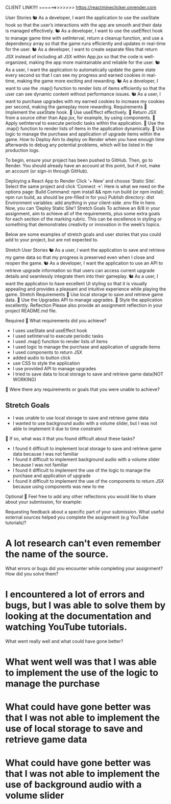 CLIENT LINK!!!! ======>>>>>>> https://reactmineclicker.onrender.com

User Stories
🐿️ As a developer, I want the application to use the useState hook so that the user’s interactions with the app are smooth and their data is managed effectively.
🐿️ As a developer, I want to use the useEffect hook to manage game time with setInterval, return a cleanup function, and use a dependency array so that the game runs efficiently and updates in real-time for the user.
🐿️ As a developer, I want to create separate files that return JSX instead of including all JSX within App.jsx so that the code is well-organized, making the app more maintainable and reliable for the user.
🐿️ As a user, I want the application to automatically update the game state every second so that I can see my progress and earned cookies in real-time, making the game more exciting and rewarding.
🐿️ As a developer, I want to use the .map() function to render lists of items efficiently so that the user can see dynamic content without performance issues.
🐿️ As a user, I want to purchase upgrades with my earned cookies to increase my cookies per second, making the gameplay more rewarding.
Requirements
🎯 Implement the useState hook.
🎯 Use useEffect effectively.
🎯 Return JSX from a source other than App.jsx, for example, by using components.
🎯 Apply setInterval to execute periodic tasks within the application.
🎯 Use the .map() function to render lists of items in the application dynamically.
🎯 Use logic to manage the purchase and application of upgrade items within the game.
How to Deploy
Aim to deploy on Render when you have enough time afterwards to debug any potential problems, which will be listed in the production logs.

To begin, ensure your project has been pushed to GitHub. Then, go to Render. You should already have an account at this point, but if not, make an account (or sign-in through GitHub).

Deploying a React App to Render
Click ‘+ New’ and choose ‘Static Site’.
Select the same project and click ‘Connect →’.
Here is what we need on the options page:
Build Command: npm install && npm run build (or npm install; npm run build, as should be pre-filled in for you)
Publish directory: dist
Environment variables: add anything in your client-side .env file in here.
Now, you can ‘Deploy Static Site’!
Stretch Goals
To achieve an 8/8 in your assignment, aim to achieve all of the requirements, plus some extra goals for each section of the marking rubric. This can be excellence in styling or something that demonstrates creativity or innovation in the week’s topics.

Below are some examples of stretch goals and user stories that you could add to your project, but are not expected to.

Stretch User Stories
🐿️ As a user, I want the application to save and retrieve my game data so that my progress is preserved even when I close and reopen the game.
🐿️ As a developer, I want the application to use an API to retrieve upgrade information so that users can access current upgrade details and seamlessly integrate them into their gameplay.
🐿️ As a user, I want the application to have excellent UI styling so that it is visually appealing and provides a pleasant and intuitive experience while playing the game.
Stretch Requirements
🏹 Use local storage to save and retrieve game data.
🏹 Use the Upgrades API to manage upgrades.
🏹 Style the application excellently.
Reflection
Please also provide an assignment reflection in your project README.md file.

Required
🎯 What requirements did you achieve?
- I uses useState and useEffect hook
- I used setInterval to execute periodic tasks
- I used .map() function to render lists of items
- I used logic to manage the purchase and application of upgrade items
- I used components to return JSX
- added audio to button click
- use CSS to style the application
- I use provided API to manage upgrades
- I tried to save data to local storage to save and retrieve game data(NOT WORKING)

🎯 Were there any requirements or goals that you were unable to achieve?

## Stretch Goals
- I was unable to use local storage to save and retrieve game data
- I wanted to use background audio with a volume slider, but I was not able to implement it due to time constraint

🎯 If so, what was it that you found difficult about these tasks?
- I found it difficult to implement local storage to save and retrieve game data because I was not familiar
- I found it difficult to implement background audio with a volume slider because I was not familiar
- I found it difficult to implement the use of the logic to manage the purchase and application of upgrade
- I found it difficult to implement the use of the components to return JSX because using components was new to me

Optional
🏹 Feel free to add any other reflections you would like to share about your submission, for example:

Requesting feedback about a specific part of your submission.
What useful external sources helped you complete the assignment (e.g YouTube tutorials)?
# A lot research can't even remember the name of the source.
What errors or bugs did you encounter while completing your assignment? How did you solve them?
# I encountered a lot of errors and bugs, but I was able to solve them by looking at the documentation and watching YouTube tutorials.

What went really well and what could have gone better?
# What went well was that I was able to implement the use of the logic to manage the purchase
# What could have gone better was that I was not able to implement the use of local storage to save and retrieve game data
# What could have gone better was that I was not able to implement the use of background audio with a volume slider
